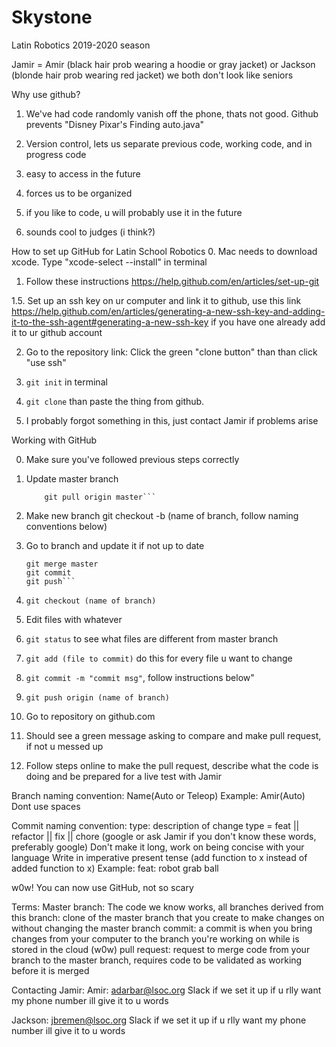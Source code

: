 # Skystone
Latin Robotics 2019-2020 season

Jamir = Amir (black hair prob wearing a hoodie or gray jacket) or Jackson (blonde hair prob wearing red jacket) we both don't look like seniors 


Why use github?
1. We've had code randomly vanish off the phone, thats not good. Github prevents "Disney Pixar's Finding auto.java"

2. Version control, lets us separate previous code, working code, and in progress code

3. easy to access in the future

4. forces us to be organized

5. if you like to code, u will probably use it in the future

6. sounds cool to judges (i think?)

How to set up GitHub for Latin School Robotics
0. Mac needs to download xcode. Type "xcode-select --install" in terminal

1. Follow these instructions
	https://help.github.com/en/articles/set-up-git

1.5. Set up an ssh key on ur computer and link it to github, use this link
https://help.github.com/en/articles/generating-a-new-ssh-key-and-adding-it-to-the-ssh-agent#generating-a-new-ssh-key
if you have one already add it to ur github account

2. Go to the repository link:
	Click the green "clone button" than than click "use ssh" 

3. ```git init``` in terminal

4. ```git clone``` than paste the thing from github.

5. I probably forgot something in this, just contact Jamir if problems arise 


Working with GitHub


0. Make sure you've followed previous steps correctly

1. Update master branch
	```git checkout master
      	git pull origin master```

2. Make new branch
	git checkout -b (name of branch, follow naming conventions below)

3. Go to branch and update it if not up to date
	```git checkout (name of branch)
	git merge master
	git commit
	git push```

4. ```git checkout (name of branch)```

5. Edit files with whatever

6. ```git status``` to see what files are different from master branch

7. ```git add (file to commit)``` do this for every file u want to change

8. ```git commit -m "commit msg"```, follow instructions below"

9. ```git push origin (name of branch)```

10. Go to repository on github.com

11. Should see a green message asking to compare and make pull request, if not u messed up

12. Follow steps online to make the pull request, describe what the code is doing and be prepared for a live test with Jamir 



Branch naming convention: 
	Name(Auto or Teleop)
	Example: Amir(Auto)
 	Dont use spaces
	
Commit naming convention:
	type: description of change
	type = feat || refactor || fix || chore (google or ask Jamir if you don't know these words, preferably google)
	Don't make it long, work on being concise with your language
	Write in imperative present tense (add function to x instead of added function to x)
	Example: feat: robot grab ball

w0w! You can now use GitHub, not so scary

Terms:
Master branch: The code we know works, all branches derived from this
branch: clone of the master branch that you create to make changes on without changing the master branch
commit: a commit is when you bring changes from your computer to the branch you're working on while is stored in the cloud (w0w)
pull request: request to merge code from your branch to the master branch, requires code to be validated as working before it is merged

Contacting Jamir:
Amir:
adarbar@lsoc.org
Slack if we set it up
if u rlly want my phone number ill give it to u
words

Jackson:
jbremen@lsoc.org
Slack if we set it up
if u rlly want my phone number ill give it to u
words
